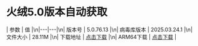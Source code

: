 # 火绒5.0版本自动获取
<!-- AUTO-UPDATE -->
| 参数 | 值 |\n|---|---|\n| 版本号 | 5.0.76.13 |\n| 病毒库版本 | 2025.03.24.1 |\n| 文件大小 | 28.11M |\n| 下载地址 | [点击下载](https://down-tencent.huorong.cn/sysdiag-full-5.0.76.13-2025.03.24.1.exe) |\n| ARM64下载 | [点击下载](https://down-tencent.huorong.cn/sysdiag-arm64-full-5.0.76.13-2025.03.24.1.exe) |
